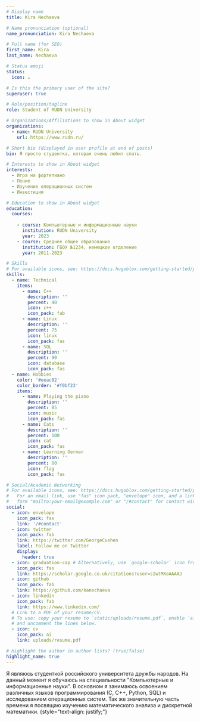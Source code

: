 ```yaml
---
# Display name
title: Kira Nechaeva

# Name pronunciation (optional)
name_pronunciation: Kira Nechaeva

# Full name (for SEO)
first_name: Kira
last_name: Nechaeva

# Status emoji
status:
  icon: ☕️

# Is this the primary user of the site?
superuser: true

# Role/position/tagline
role: Student of RUDN University

# Organizations/Affiliations to show in About widget
organizations:
  - name: RUDN University
    url: https://www.rudn.ru/

# Short bio (displayed in user profile at end of posts)
bio: Я просто студентка, которая очень любит спать.

# Interests to show in About widget
interests:
  - Игра на фортепиано
  - Пение
  - Изучение операционных систем
  - Инвестиции

# Education to show in About widget
education:
  courses:
  
    - course: Компьютерные и информационные науки
      institution: RUDN University
      year: 2023
    - course: Среднее общее образование
      institution: ГБОУ №1234, немецкое отделение
      year: 2011-2023

# Skills
# For available icons, see: https://docs.hugoblox.com/getting-started/page-builder/#icons
skills:
  - name: Technical
    items:
      - name: C++
        description: ''
        percent: 40
        icon: c++
        icon_pack: fab
      - name: Linux
        description: ''
        percent: 75
        icon: linux
        icon_pack: fas
      - name: SQL
        description: ''
        percent: 90
        icon: database
        icon_pack: fas
  - name: Hobbies
    color: '#eeac02'
    color_border: '#f0bf23'
    items:
      - name: Playing the piano
        description: ''
        percent: 85
        icon: music
        icon_pack: fas
      - name: Cats
        description: ''
        percent: 100
        icon: cat
        icon_pack: fas
      - name: Learning German
        description: ''
        percent: 80
        icon: flag
        icon_pack: fas

# Social/Academic Networking
# For available icons, see: https://docs.hugoblox.com/getting-started/page-builder/#icons
#   For an email link, use "fas" icon pack, "envelope" icon, and a link in the
#   form "mailto:your-email@example.com" or "/#contact" for contact widget.
social:
  - icon: envelope
    icon_pack: fas
    link: '/#contact'
  - icon: twitter
    icon_pack: fab
    link: https://twitter.com/GeorgeCushen
    label: Follow me on Twitter
    display:
      header: true
  - icon: graduation-cap # Alternatively, use `google-scholar` icon from `ai` icon pack
    icon_pack: fas
    link: https://scholar.google.co.uk/citations?user=sIwtMXoAAAAJ
  - icon: github
    icon_pack: fab
    link: https://github.com/kanechaeva
  - icon: linkedin
    icon_pack: fab
    link: https://www.linkedin.com/
  # Link to a PDF of your resume/CV.
  # To use: copy your resume to `static/uploads/resume.pdf`, enable `ai` icons in `params.yaml`,
  # and uncomment the lines below.
  - icon: cv
    icon_pack: ai
    link: uploads/resume.pdf

# Highlight the author in author lists? (true/false)
highlight_name: true
---
```


Я являюсь студенткой российского университета дружбы народов. На данный момент я обучаюсь на специальности "Компьютерные и информационные науки". В основном я занимаюсь освоением различных языков программирования (С, С++, Python, SQL) и исследованием операционных систем. Так же значительную часть времени я посвящаю изучению математического анализа и дискретной математики.
{style="text-align: justify;"}
